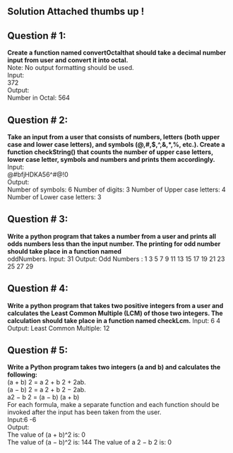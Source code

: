 ## Solution Attached thumbs up ! 
## Question # 1:
**Create a function named convertOctalthat should take a decimal number input from user and
convert it into octal.**  
Note: No output formatting should be used.   
Input:   
372   
Output:   
Number in Octal: 564   

## Question # 2:
**Take an input from a user that consists of numbers, letters (both upper case and lower case
letters), and symbols (@,#,$,^,&,*,%, etc.).
Create a function checkString() that counts the number of upper case letters, lower case letter,
symbols and numbers and prints them accordingly.**  
Input:  
@#bfjHDKA56^#@!0  
Output:  
Number of symbols: 6
Number of digits: 3
Number of Upper case letters: 4
Number of Lower case letters: 3  

## Question # 3:
**Write a python program that takes a number from a user and prints all odds numbers less than
the input number. The printing for odd number should take place in a function named**  
oddNumbers.
Input:  31
Output: Odd Numbers : 1 3 5 7 9 11 13 15 17 19 21 23 25 27 29  
## Question # 4:
**Write a python program that takes two positive integers from a user and calculates the Least
Common Multiple (LCM) of those two integers. The calculation should take place in a function
named checkLcm.**
Input: 6 4  
Output: Least Common Multiple: 12  

## Question # 5:
**Write a Python program takes two integers (a and b) and calculates the following:**  
(a + b) 2 = a 2 + b 2 + 2ab.  
(a − b) 2 = a 2 + b 2 − 2ab.  
a2 − b 2 = (a − b) (a + b)   
For each formula, make a separate function and each function should be invoked after the
input has been taken from the user.  
Input:6 -6  
Output:  
The value of (a + b)^2  is: 0  
The value of (a − b)^2  is: 144
The value of a 2 − b 2  is: 0
